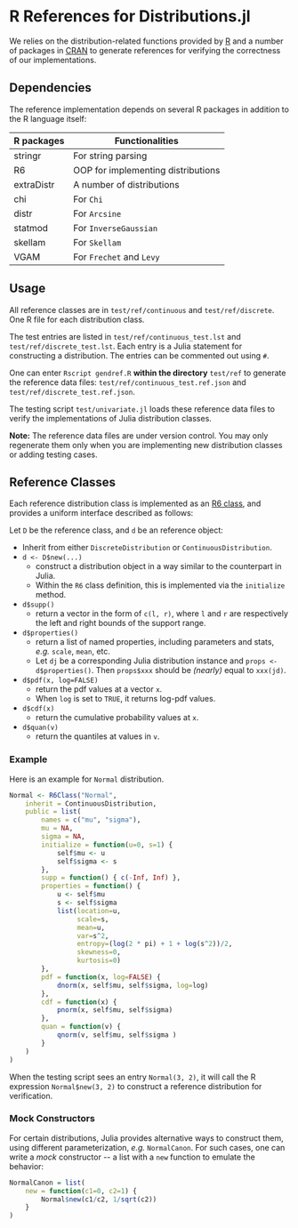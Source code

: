 # R References for Distributions.jl

We relies on the distribution-related functions provided by
[R](https://www.r-project.org) and a number of packages in
[CRAN](https://cran.r-project.org) to generate references
for verifying the correctness of our implementations.

## Dependencies

The reference implementation depends on several R packages
in addition to the R language itself:

| R packages  |  Functionalities |
| ----------- | ---------------- |
| stringr     | For string parsing  |
| R6          | OOP for implementing distributions |
| extraDistr  | A number of distributions |
| chi         | For ``Chi`` |
| distr       | For ``Arcsine`` |
| statmod     | For ``InverseGaussian`` |
| skellam     | For ``Skellam`` |
| VGAM        | For ``Frechet`` and ``Levy`` |

## Usage

All reference classes are in ``test/ref/continuous`` and ``test/ref/discrete``. One R file for each distribution class.

The test entries are listed in ``test/ref/continuous_test.lst`` and ``test/ref/discrete_test.lst``. Each entry is a Julia statement for constructing a distribution. The entries can be commented out using ``#``.

One can enter ``Rscript gendref.R`` **within the directory** ``test/ref`` to generate the reference data files: ``test/ref/continuous_test.ref.json`` and ``test/ref/discrete_test.ref.json``.

The testing script ``test/univariate.jl`` loads these reference data files to verify the implementations of Julia distribution classes.

**Note:** The reference data files are under version control. You may only regenerate them only when you are implementing new distribution classes or adding testing cases.

## Reference Classes

Each reference distribution class is implemented as an
[R6 class](https://cran.r-project.org/web/packages/R6/vignettes/Introduction.html),
and provides a uniform interface described as follows:

Let ``D`` be the reference class, and ``d`` be an reference object:

- Inherit from either ``DiscreteDistribution`` or ``ContinuousDistribution``.
- ``d <- D$new(...)``
    - construct a distribution object in a way similar to the counterpart in Julia.
    - Within the ``R6`` class definition, this is implemented via the ``initialize`` method.
- ``d$supp()``
    - return a vector in the form of ``c(l, r)``, where ``l`` and ``r`` are respectively the left and right bounds of the support range.
- ``d$properties()``
    - return a list of named properties, including parameters and stats, *e.g.* ``scale``, ``mean``, etc.
    - Let ``dj`` be a corresponding Julia distribution instance and ``props <- d$properties()``. Then ``props$xxx`` should be *(nearly)* equal to ``xxx(jd)``.
- ``d$pdf(x, log=FALSE)``
    - return the pdf values at a vector ``x``.
    - When ``log`` is set to ``TRUE``, it returns log-pdf values.
- ``d$cdf(x)``
    - return the cumulative probability values at ``x``.
- ``d$quan(v)``
    - return the quantiles at values in ``v``.

### Example

Here is an example for ``Normal`` distribution.

```r
Normal <- R6Class("Normal",
    inherit = ContinuousDistribution,
    public = list(
        names = c("mu", "sigma"),
        mu = NA,
        sigma = NA,
        initialize = function(u=0, s=1) {
            self$mu <- u
            self$sigma <- s
        },
        supp = function() { c(-Inf, Inf) },
        properties = function() {
            u <- self$mu
            s <- self$sigma
            list(location=u,
                 scale=s,
                 mean=u,
                 var=s^2,
                 entropy=(log(2 * pi) + 1 + log(s^2))/2,
                 skewness=0,
                 kurtosis=0)
        },
        pdf = function(x, log=FALSE) {
            dnorm(x, self$mu, self$sigma, log=log)
        },
        cdf = function(x) {
            pnorm(x, self$mu, self$sigma)
        },
        quan = function(v) {
            qnorm(v, self$mu, self$sigma )
        }
    )
)
```

When the testing script sees an entry ``Normal(3, 2)``, it will
call the R expression ``Normal$new(3, 2)`` to construct a reference distribution
for verification.

### Mock Constructors

For certain distributions, Julia provides alternative ways to construct them,
using different parameterization, *e.g.* ``NormalCanon``.
For such cases, one can write a *mock* constructor -- a list with a ``new`` function
to emulate the behavior:

```r
NormalCanon = list(
    new = function(c1=0, c2=1) {
        Normal$new(c1/c2, 1/sqrt(c2))
    }
)
```
